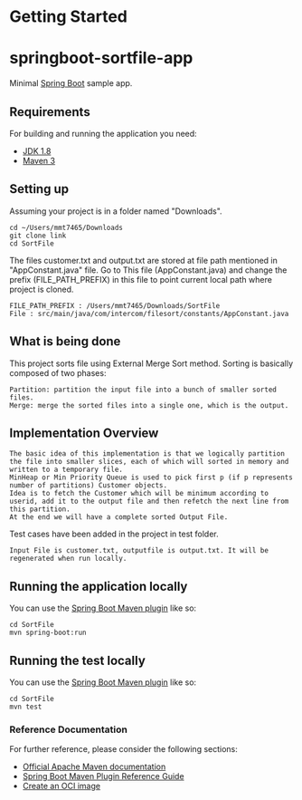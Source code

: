 # Getting Started


# springboot-sortfile-app

Minimal [Spring Boot](http://projects.spring.io/spring-boot/) sample app.

## Requirements

For building and running the application you need:

- [JDK 1.8](http://www.oracle.com/technetwork/java/javase/downloads/jdk8-downloads-2133151.html)
- [Maven 3](https://maven.apache.org)

##  Setting up

Assuming your project is in a folder named "Downloads".


    cd ~/Users/mmt7465/Downloads
    git clone link
    cd SortFile

 
The files customer.txt and output.txt are stored at file path mentioned in "AppConstant.java" file.
 Go to This file (AppConstant.java) and change the prefix (FILE_PATH_PREFIX) in this file to point current local path where project is cloned.
```shell
FILE_PATH_PREFIX : /Users/mmt7465/Downloads/SortFile
File : src/main/java/com/intercom/filesort/constants/AppConstant.java
```

## What is being done

This project sorts file using External Merge Sort method.
Sorting is basically composed of two phases:

    Partition: partition the input file into a bunch of smaller sorted files.
    Merge: merge the sorted files into a single one, which is the output.



## Implementation Overview

```shell
The basic idea of this implementation is that we logically partition 
the file into smaller slices, each of which will sorted in memory and written to a temporary file. 
MinHeap or Min Priority Queue is used to pick first p (if p represents number of partitions) Customer objects.
Idea is to fetch the Customer which will be minimum according to userid, add it to the output file and then refetch the next line from this partition.
At the end we will have a complete sorted Output File.
```


Test cases have been added in the project in test folder.
```shell
Input File is customer.txt, outputfile is output.txt. It will be regenerated when run locally.
```


## Running the application locally


You can use the [Spring Boot Maven plugin](https://docs.spring.io/spring-boot/docs/current/reference/html/build-tool-plugins-maven-plugin.html) like so:

```shell
cd SortFile
mvn spring-boot:run
```
## Running the test locally


You can use the [Spring Boot Maven plugin](https://docs.spring.io/spring-boot/docs/current/reference/html/build-tool-plugins-maven-plugin.html) like so:

```shell
cd SortFile
mvn test
```

### Reference Documentation
For further reference, please consider the following sections:

* [Official Apache Maven documentation](https://maven.apache.org/guides/index.html)
* [Spring Boot Maven Plugin Reference Guide](https://docs.spring.io/spring-boot/docs/2.4.5/maven-plugin/reference/html/)
* [Create an OCI image](https://docs.spring.io/spring-boot/docs/2.4.5/maven-plugin/reference/html/#build-image)

